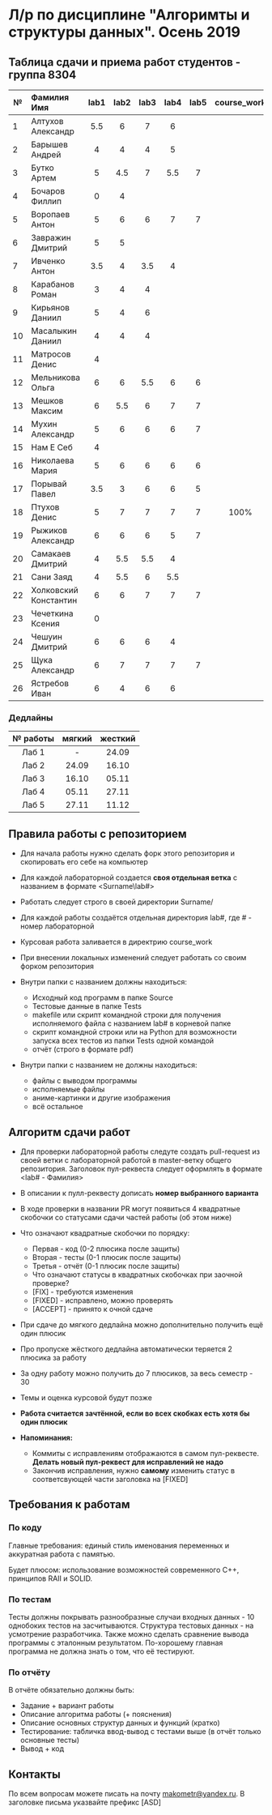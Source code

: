 # Л/р по дисциплине "Алгоримты и структуры данных". Осень 2019
## Таблица сдачи и приема работ студентов - группа 8304

| №| Фамилия Имя |  lab1  |  lab2   |  lab3   |  lab4   |  lab5   |course_work| 
| -|:------------|:-------:|:-------:|:-------:|:-------:|:-------:|:---------:|
| 1| Алтухов Александр | 5.5 | 6 | 7 | 6 | | |
| 2| Барышев Андрей | 4 | 4 | 4 | 5 | | |
| 3| Бутко Артем | 5 | 4.5 | 7 | 5.5 | 7 | |
| 4| Бочаров Филлип | 0 | 4 | | | | |
| 5| Воропаев Антон | 5 | 6 | 6 | 7 | 7 | |
| 6| Завражин Дмитрий | 5 | 5 | | | | |
| 7| Ивченко Антон | 3.5 | 4 | 3.5 | 4 | | |
| 8| Карабанов Роман | 3 | 4 | 4 | | | |
| 9| Кирьянов Даниил | 5 | 4 | 6 | | | |
|10| Масалыкин Даниил | 4 | 4 | 4 | | | |
|11| Матросов Денис | 4 | | | | | |
|12| Мельникова Ольга | 6 | 6 | 5.5 | 6 | 6 | |
|13| Мешков Максим | 6 | 5.5 | 6 | 7 | 7 | |
|14| Мухин Александр | 5 | 6 | 6 | 6 | 7 | |
|15| Нам Е Себ | 4 | | | | | |
|16| Николаева Мария | 5 | 6 | 6 | 6 | 6 | |
|17| Порывай Павел | 3.5 | 3 | 6 | 6 | 5 | |
|18| Птухов Денис | 5 | 7 | 7 | 7 | 7 | 100% |
|19| Рыжиков Александр | 6 | 6 | 6 | 5 | 7 | |
|20| Самакаев Дмитрий | 4 | 5.5 | 5.5 | 4 | | |
|21| Сани Заяд | 4 | 5.5 | 6 | 5.5 | | |
|22| Холковский Константин | 6 | 6 | 7 | 7 | 7 | |
|23| Чечеткина Ксения | 0 | | | | | |
|24| Чешуин Дмитрий | 6 | 6 | 6 | 4 | | |
|25| Щука Александр | 6 | 7 | 7 | 7 | 7 | |
|26| Ястребов Иван | 6 | 4 | 6 | 6 | | |

### Дедлайны
| № работы |  мягкий | жесткий |
|:--------:|:-------:|:-------:|
|   Лаб 1  |    -    |  24.09  |
|   Лаб 2  |  24.09  |  16.10  |
|   Лаб 3  |  16.10  |  05.11  |
|   Лаб 4  |  05.11  |  27.11  |
|   Лаб 5  |  27.11  |  11.12  |

## Правила работы с репозиторием

- Для начала работы нужно сделать форк этого репозитория и скопировать его себе на компьютер
- Для каждой лабораторной создается **своя отдельная ветка** c названием в формате <Surname\lab#>
- Работать следует строго в своей директории Surname/
- Для каждой работы создаётся отдельная директория lab#, где # - номер лабораторной
- Курсовая работа заливается в директрию course_work
- При внесении локальных изменений следует работать со своим форком репозитория

- Внутри папки с названием должны находиться:
    * Исходный код программ в папке Source
    * Тестовые данные в папке Tests
    * makefile или скрипт командной строки для получения исполняемого файла с названием lab# в корневой папке
    * скрипт командной строки или на Python для возможности запуска всех тестов из папки Tests одной командой
    * отчёт (строго в формате pdf)
- Внутри папки с названием не должны находиться:
    * файлы с выводом программы
    * исполняемые файлы
    * аниме-картинки и другие изображения
    * всё остальное
    
## Алгоритм сдачи работ
- Для проверки лабораторной работы следуте создать pull-request из своей ветки с лабораторной работой в master-ветку общего репозитория. Заголовок пул-реквеста следует оформлять в формате <lab# - Фамилия>
- В описании к пулл-реквесту дописать **номер выбранного варианта**
- В ходе проверки в названии PR могут появиться 4 квадратные скобочки со статусами сдачи частей работы (об этом ниже)
- Что означают квадратные скобочки по порядку:
  - Первая - код (0-2 плюсика после защиты)
  - Вторая - тесты (0-1 плюсик после защиты)
  - Третья - отчёт (0-1 плюсик после защиты)
  - Что означают статусы в квадратных скобочках при заочной проверке?
  - [FIX] - требуются изменения
  - [FIXED] - исправлено, можно проверять
  - [ACCEPT] - принято к очной сдаче
- При сдаче до мягкого дедлайна можно дополнительно получить ещё один плюсик
- Про пропуске жёсткого дедлайна автоматически теряется 2 плюсика за работу
- За одну работу можно получить до 7 плюсиков, за весь семестр - 30
- Темы и оценка курсовой будут позже

- **Работа считается зачтённой, если во всех скобках есть хотя бы один плюсик**

- **Напоминания:** 
  - Коммиты с исправлениям отображаются в самом пул-реквесте. **Делать новый пул-реквест для исправлений не надо**
  - Закончив исправления, нужно **самому** изменить статус в соответсвующей части заголовка на [FIXED]

## Требования к работам
### По коду
Главные требования: единый стиль именования переменных и аккуратная работа с памятью. 

Будет плюсом: использование возможностей современного С++, принципов RAII и SOLID.

### По тестам
Тесты должны покрывать разнообразные случаи входных данных - 10 однобоких тестов на засчитываются. Структура тестовых данных - на усмотрение разработчика. Также можно сделать сравнение вывода программы с эталонным результатом.
По-хорошему главная программа не должна знать о том, что её тестируют.

### По отчёту
В отчёте обязательно должны быть:
- Задание + вариант работы
- Описание алгоритма работы (+ пояснения)
- Описание основных структур данных и функций (кратко)
- Тестирование: табличка ввод-вывод с тестами выше (в отчёт только основные тесты)
- Вывод + код

## Контакты
По всем вопросам можете писать на почту makometr@yandex.ru. В заголовке письма указвайте префикс [ASD]

